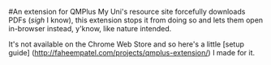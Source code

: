 #An extension for QMPlus
My Uni's resource site forcefully downloads PDFs (*sigh* I know), this extension stops it from doing so and lets them open in-browser instead, y'know, like nature intended.

It's not available on the Chrome Web Store and so here's a little [setup guide] (http://faheempatel.com/projects/qmplus-extension/) I made for it.
